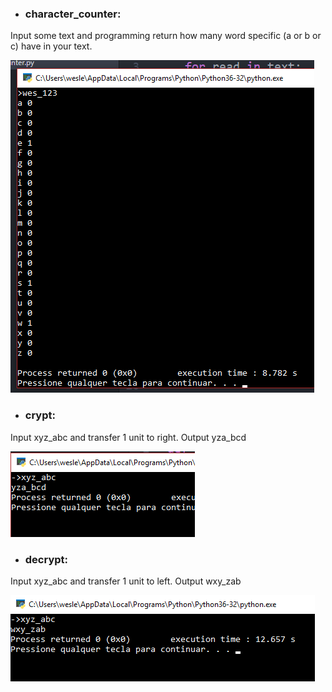 * ### character_counter:<br>
Input some text and programming return how many word specific (a or b or c) have in your text.

![character_counter](https://github.com/wesley-cantarino/character_counter/blob/master/img/img.png)

* ### crypt:<br>
Input xyz_abc and transfer 1 unit to right. Output yza_bcd

![crypt](https://github.com/wesley-cantarino/character_counter/blob/master/img/img1.png)

* ### decrypt:<br>
Input xyz_abc and transfer 1 unit to left. Output wxy_zab

![decrypt](https://github.com/wesley-cantarino/character_counter/blob/master/img/img2.png)
